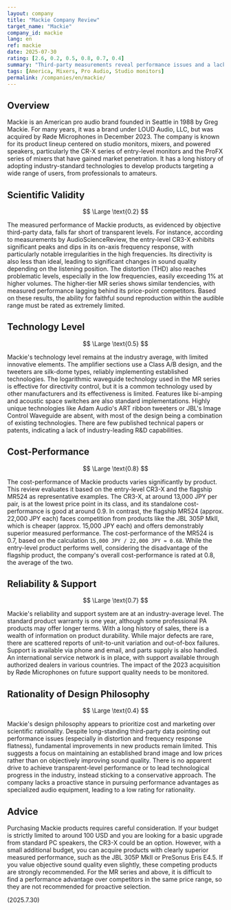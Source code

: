 ```yaml
---
layout: company
title: "Mackie Company Review"
target_name: "Mackie"
company_id: mackie
lang: en
ref: mackie
date: 2025-07-30
rating: [2.6, 0.2, 0.5, 0.8, 0.7, 0.4]
summary: "Third-party measurements reveal performance issues and a lack of innovation. Entry-level models are price-competitive, but flagship products lack an advantage over rivals."
tags: [America, Mixers, Pro Audio, Studio monitors]
permalink: /companies/en/mackie/
---
```

## Overview

Mackie is an American pro audio brand founded in Seattle in 1988 by Greg Mackie. For many years, it was a brand under LOUD Audio, LLC, but was acquired by Røde Microphones in December 2023. The company is known for its product lineup centered on studio monitors, mixers, and powered speakers, particularly the CR-X series of entry-level monitors and the ProFX series of mixers that have gained market penetration. It has a long history of adopting industry-standard technologies to develop products targeting a wide range of users, from professionals to amateurs.

## Scientific Validity

$$ \Large \text{0.2} $$

The measured performance of Mackie products, as evidenced by objective third-party data, falls far short of transparent levels. For instance, according to measurements by AudioScienceReview, the entry-level CR3-X exhibits significant peaks and dips in its on-axis frequency response, with particularly notable irregularities in the high frequencies. Its directivity is also less than ideal, leading to significant changes in sound quality depending on the listening position. The distortion (THD) also reaches problematic levels, especially in the low frequencies, easily exceeding 1% at higher volumes. The higher-tier MR series shows similar tendencies, with measured performance lagging behind its price-point competitors. Based on these results, the ability for faithful sound reproduction within the audible range must be rated as extremely limited.

## Technology Level

$$ \Large \text{0.5} $$

Mackie's technology level remains at the industry average, with limited innovative elements. The amplifier sections use a Class A/B design, and the tweeters are silk-dome types, reliably implementing established technologies. The logarithmic waveguide technology used in the MR series is effective for directivity control, but it is a common technology used by other manufacturers and its effectiveness is limited. Features like bi-amping and acoustic space switches are also standard implementations. Highly unique technologies like Adam Audio's ART ribbon tweeters or JBL's Image Control Waveguide are absent, with most of the design being a combination of existing technologies. There are few published technical papers or patents, indicating a lack of industry-leading R&D capabilities.

## Cost-Performance

$$ \Large \text{0.8} $$

The cost-performance of Mackie products varies significantly by product. This review evaluates it based on the entry-level CR3-X and the flagship MR524 as representative examples. The CR3-X, at around 13,000 JPY per pair, is at the lowest price point in its class, and its standalone cost-performance is good at around 0.9. In contrast, the flagship MR524 (approx. 22,000 JPY each) faces competition from products like the JBL 305P MkII, which is cheaper (approx. 15,000 JPY each) and offers demonstrably superior measured performance. The cost-performance of the MR524 is 0.7, based on the calculation `15,000 JPY / 22,000 JPY ≈ 0.68`. While the entry-level product performs well, considering the disadvantage of the flagship product, the company's overall cost-performance is rated at 0.8, the average of the two.

## Reliability & Support

$$ \Large \text{0.7} $$

Mackie's reliability and support system are at an industry-average level. The standard product warranty is one year, although some professional PA products may offer longer terms. With a long history of sales, there is a wealth of information on product durability. While major defects are rare, there are scattered reports of unit-to-unit variation and out-of-box failures. Support is available via phone and email, and parts supply is also handled. An international service network is in place, with support available through authorized dealers in various countries. The impact of the 2023 acquisition by Røde Microphones on future support quality needs to be monitored.

## Rationality of Design Philosophy

$$ \Large \text{0.4} $$

Mackie's design philosophy appears to prioritize cost and marketing over scientific rationality. Despite long-standing third-party data pointing out performance issues (especially in distortion and frequency response flatness), fundamental improvements in new products remain limited. This suggests a focus on maintaining an established brand image and low prices rather than on objectively improving sound quality. There is no apparent drive to achieve transparent-level performance or to lead technological progress in the industry, instead sticking to a conservative approach. The company lacks a proactive stance in pursuing performance advantages as specialized audio equipment, leading to a low rating for rationality.

## Advice

Purchasing Mackie products requires careful consideration. If your budget is strictly limited to around 100 USD and you are looking for a basic upgrade from standard PC speakers, the CR3-X could be an option. However, with a small additional budget, you can acquire products with clearly superior measured performance, such as the JBL 305P MkII or PreSonus Eris E4.5. If you value objective sound quality even slightly, these competing products are strongly recommended. For the MR series and above, it is difficult to find a performance advantage over competitors in the same price range, so they are not recommended for proactive selection.

(2025.7.30)

